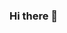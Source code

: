 ### Hi there 👋

<!--
## Olá, eu sou o Wudson Batista

- 🌱 Estudando Reactjs
- 😄 Pronouns: ele/dele

[![Anurag's GitHub stats](https://github-readme-stats.vercel.app/api?username=Wudson-batista)](https://github.com/anuraghazra/github-readme-stats)

<div style="display: inline_block"><br>
  <img align="center" alt="Wudson-Js" height="30" width="40" src="https://raw.githubusercontent.com/devicons/devicon/master/icons/javascript/javascript-plain.svg">
  <img align="center" alt="Wudson-React" height="30" width="40" src="https://raw.githubusercontent.com/devicons/devicon/master/icons/react/react-original.svg">
  <img align="center" alt="Wudson-HTML" height="30" width="40" src="https://raw.githubusercontent.com/devicons/devicon/master/icons/html5/html5-original.svg">
  <img align="center" alt="Wudson-CSS" height="30" width="40" src="https://raw.githubusercontent.com/devicons/devicon/master/icons/css3/css3-original.svg">
</div>
-->
